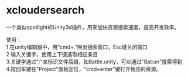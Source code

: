 # xcloudersearch
一个类似spotlight的Unity3d插件，用来加快资源搜索速度，提高开发效率。

使用：  
1.在unity编辑器中，用“cmd+.”唤出搜索窗口，Esc键关闭窗口  
2.输入关键字，使用上下键选取相应条目  
3.关键字通过":"来标识文件后缀，如Battle.unity，可以通过"Bat:un"搜索得到  
4.按回车键在"Project"面板定位，"cmd+enter"键打开相应的资源。

